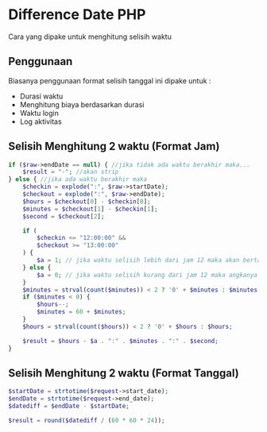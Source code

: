 
# Difference Date PHP

Cara yang dipake untuk menghitung selisih waktu

## Penggunaan

Biasanya penggunaan format selisih tanggal ini dipake untuk :

- Durasi waktu
- Menghitung biaya berdasarkan durasi
- Waktu login
- Log aktivitas

## Selisih Menghitung 2 waktu (Format Jam)

```php
if ($raw->endDate == null) { //jika tidak ada waktu berakhir maka...
    $result = "-"; //akan strip
} else { //jika ada waktu berakhir maka
    $checkin = explode(":", $raw->startDate);
    $checkout = explode(":", $raw->endDate);
    $hours = $checkout[0] - $checkin[0];
    $minutes = $checkout[1] - $checkin[1];
    $second = $checkout[2];

    if (
        $checkin <= "12:00:00" && 
        $checkout >= "13:00:00"
    ) {
        $a = 1; // jika waktu selisih lebih dari jam 12 maka akan bertambah angka 1 || Contoh 13:00
    } else {
        $a = 0; // jika waktu selisih kurang dari jam 12 maka angkanya akan 0 || Contoh 03:00 
    }
    $minutes = strval(count($minutes)) < 2 ? '0' + $minutes : $minutes;
    if ($minutes < 0) {
        $hours--;
        $minutes = 60 + $minutes;
    }
    $hours = strval(count($hours)) < 2 ? '0' + $hours : $hours;

    $result = $hours - $a . ":" . $minutes . ":" . $second;
}
```


## Selisih Menghitung 2 waktu (Format Tanggal)

```php
$startDate = strtotime($request->start_date);
$endDate = strtotime($request->end_date);
$datediff = $endDate - $startDate;

$result = round($datediff / (60 * 60 * 24));
```

